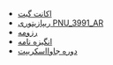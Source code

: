    <ul>
        <li><a href="https://github.com/zahrakiani" target="_blank">اکانت گیت</a></li>
        <li><a href="https://github.com/zahrakiani/PNU_3991_AR" target="_blank">ریپازیتوری PNU_3991_AR</a></li>
        <li><a href="https://zahrakiani.github.io/" target="_blank">رزومه</a></li>
        <li><a href="https://github.com/zahrakiani/PNU_3991_AR/blob/main/SOP/Sop.html" target="_blank">انگیزه نامه</a></li>
        <li><a href="https://www.sololearn.com/Certificate/1068-20608453/pdf/" target="_blank">دوره جاوااسکریپت</a></li>
    </ul>
